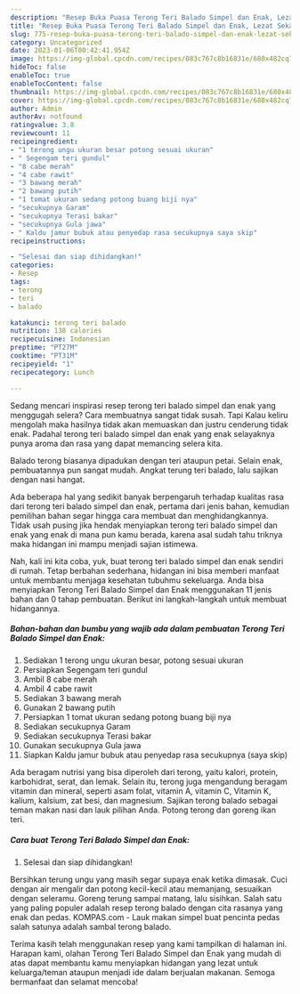 ```yaml
---
description: "Resep Buka Puasa Terong Teri Balado Simpel dan Enak, Lezat Sekali"
title: "Resep Buka Puasa Terong Teri Balado Simpel dan Enak, Lezat Sekali"
slug: 775-resep-buka-puasa-terong-teri-balado-simpel-dan-enak-lezat-sekali
category: Uncategorized
date: 2023-01-06T00:42:41.954Z
image: https://img-global.cpcdn.com/recipes/083c767c8b16831e/680x482cq70/terong-teri-balado-simpel-dan-enak-foto-resep-utama.jpg
hideToc: false
enableToc: true
enableTocContent: false
thumbnail: https://img-global.cpcdn.com/recipes/083c767c8b16831e/680x482cq70/terong-teri-balado-simpel-dan-enak-foto-resep-utama.jpg
cover: https://img-global.cpcdn.com/recipes/083c767c8b16831e/680x482cq70/terong-teri-balado-simpel-dan-enak-foto-resep-utama.jpg
author: Admin
authorAv: notfound
ratingvalue: 3.8
reviewcount: 11
recipeingredient:
- "1 terong ungu ukuran besar potong sesuai ukuran"
- " Segengam teri gundul"
- "8 cabe merah"
- "4 cabe rawit"
- "3 bawang merah"
- "2 bawang putih"
- "1 tomat ukuran sedang potong buang biji nya"
- "secukupnya Garam"
- "secukupnya Terasi bakar"
- "secukupnya Gula jawa"
- " Kaldu jamur bubuk atau penyedap rasa secukupnya saya skip"
recipeinstructions:

- "Selesai dan siap dihidangkan!"
categories:
- Resep
tags:
- terong
- teri
- balado

katakunci: terong teri balado 
nutrition: 138 calories
recipecuisine: Indonesian
preptime: "PT27M"
cooktime: "PT31M"
recipeyield: "1"
recipecategory: Lunch

---
```



Sedang mencari inspirasi resep terong teri balado simpel dan enak yang menggugah selera? Cara membuatnya sangat tidak susah. Tapi Kalau keliru mengolah maka hasilnya tidak akan memuaskan dan justru cenderung tidak enak. Padahal terong teri balado simpel dan enak yang enak selayaknya punya aroma dan rasa yang dapat memancing selera kita.


Balado terong biasanya dipadukan dengan teri ataupun petai. Selain enak, pembuatannya pun sangat mudah. Angkat terung teri balado, lalu sajikan dengan nasi hangat.

Ada beberapa hal yang sedikit banyak berpengaruh terhadap kualitas rasa dari terong teri balado simpel dan enak, pertama dari jenis bahan, kemudian pemilihan bahan segar hingga cara membuat dan menghidangkannya. Tidak usah pusing jika hendak menyiapkan terong teri balado simpel dan enak yang enak di mana pun kamu berada, karena asal sudah tahu triknya maka hidangan ini mampu menjadi sajian istimewa.


Nah, kali ini kita coba, yuk, buat terong teri balado simpel dan enak sendiri di rumah. Tetap berbahan sederhana, hidangan ini bisa memberi manfaat untuk membantu menjaga kesehatan tubuhmu sekeluarga. Anda bisa menyiapkan Terong Teri Balado Simpel dan Enak menggunakan 11 jenis bahan dan 0 tahap pembuatan. Berikut ini langkah-langkah untuk membuat hidangannya.

<!--inarticleads1-->

##### Bahan-bahan dan bumbu yang wajib ada dalam pembuatan Terong Teri Balado Simpel dan Enak:

1. Sediakan 1 terong ungu ukuran besar, potong sesuai ukuran
1. Persiapkan  Segengam teri gundul
1. Ambil 8 cabe merah
1. Ambil 4 cabe rawit
1. Sediakan 3 bawang merah
1. Gunakan 2 bawang putih
1. Persiapkan 1 tomat ukuran sedang potong buang biji nya
1. Sediakan secukupnya Garam
1. Sediakan secukupnya Terasi bakar
1. Gunakan secukupnya Gula jawa
1. Siapkan  Kaldu jamur bubuk atau penyedap rasa secukupnya (saya skip)


Ada beragam nutrisi yang bisa diperoleh dari terong, yaitu kalori, protein, karbohidrat, serat, dan lemak. Selain itu, terong juga mengandung beragam vitamin dan mineral, seperti asam folat, vitamin A, vitamin C, Vitamin K, kalium, kalsium, zat besi, dan magnesium. Sajikan terong balado sebagai teman makan nasi dan lauk pilihan Anda. Potong terong dan goreng ikan teri. 

<!--inarticleads2-->

##### Cara buat Terong Teri Balado Simpel dan Enak:


1. Selesai dan siap dihidangkan!

Bersihkan terung ungu yang masih segar supaya enak ketika dimasak. Cuci dengan air mengalir dan potong kecil-kecil atau memanjang, sesuaikan dengan seleramu. Goreng terung sampai matang, lalu sisihkan. Salah satu yang paling populer adalah resep terong balado dengan cita rasanya yang enak dan pedas. KOMPAS.com - Lauk makan simpel buat pencinta pedas salah satunya adalah sambal terong balado. 

Terima kasih telah menggunakan resep yang kami tampilkan di halaman ini. Harapan kami, olahan Terong Teri Balado Simpel dan Enak yang mudah di atas dapat membantu kamu menyiapkan hidangan yang lezat untuk keluarga/teman ataupun menjadi ide dalam berjualan makanan. Semoga bermanfaat dan selamat mencoba!
